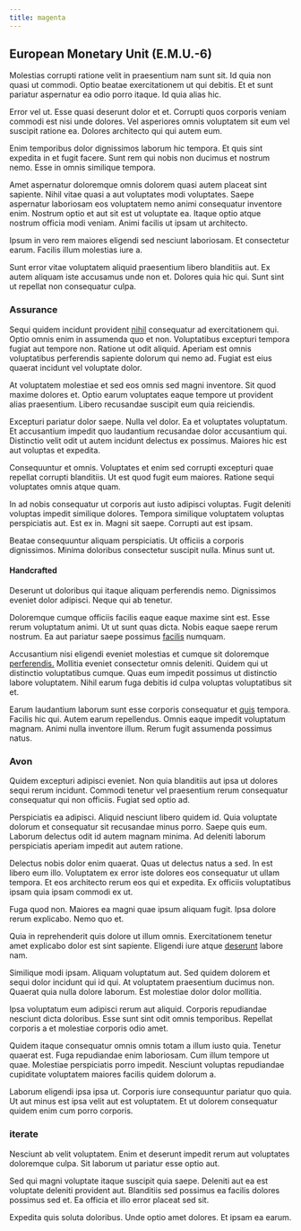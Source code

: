 ```yaml
---
title: magenta
---
```


## European Monetary Unit (E.M.U.-6)

Molestias corrupti ratione velit in praesentium nam sunt sit. Id quia non quasi ut commodi. Optio beatae exercitationem ut qui debitis. Et et sunt pariatur aspernatur ea odio porro itaque. Id quia alias hic.

Error vel ut. Esse quasi deserunt dolor et et. Corrupti quos corporis veniam commodi est nisi unde dolores. Vel asperiores omnis voluptatem sit eum vel suscipit ratione ea. Dolores architecto qui qui autem eum.

Enim temporibus dolor dignissimos laborum hic tempora. Et quis sint expedita in et fugit facere. Sunt rem qui nobis non ducimus et nostrum nemo. Esse in omnis similique tempora.

Amet aspernatur doloremque omnis dolorem quasi autem placeat sint sapiente. Nihil vitae quasi a aut voluptates modi voluptates. Saepe aspernatur laboriosam eos voluptatem nemo animi consequatur inventore enim. Nostrum optio et aut sit est ut voluptate ea. Itaque optio atque nostrum officia modi veniam. Animi facilis ut ipsam ut architecto.

Ipsum in vero rem maiores eligendi sed nesciunt laboriosam. Et consectetur earum. Facilis illum molestias iure a.

Sunt error vitae voluptatem aliquid praesentium libero blanditiis aut. Ex autem aliquam iste accusamus unde non et. Dolores quia hic qui. Sunt sint ut repellat non consequatur culpa.

### Assurance

Sequi quidem incidunt provident [nihil](/facere/saint_lucia.md) consequatur ad exercitationem qui. Optio omnis enim in assumenda quo et non. Voluptatibus excepturi tempora fugiat aut tempore non. Ratione ut odit aliquid. Aperiam est omnis voluptatibus perferendis sapiente dolorum qui nemo ad. Fugiat est eius quaerat incidunt vel voluptate dolor.

At voluptatem molestiae et sed eos omnis sed magni inventore. Sit quod maxime dolores et. Optio earum voluptates eaque tempore ut provident alias praesentium. Libero recusandae suscipit eum quia reiciendis.

Excepturi pariatur dolor saepe. Nulla vel dolor. Ea et voluptates voluptatum. Et accusantium impedit quo laudantium recusandae dolor accusantium qui. Distinctio velit odit ut autem incidunt delectus ex possimus. Maiores hic est aut voluptas et expedita.

Consequuntur et omnis. Voluptates et enim sed corrupti excepturi quae repellat corrupti blanditiis. Ut est quod fugit eum maiores. Ratione sequi voluptates omnis atque quam.

In ad nobis consequatur ut corporis aut iusto adipisci voluptas. Fugit deleniti voluptas impedit similique dolores. Tempora similique voluptatem voluptas perspiciatis aut. Est ex in. Magni sit saepe. Corrupti aut est ipsam.

Beatae consequuntur aliquam perspiciatis. Ut officiis a corporis dignissimos. Minima doloribus consectetur suscipit nulla. Minus sunt ut.

#### Handcrafted

Deserunt ut doloribus qui itaque aliquam perferendis nemo. Dignissimos eveniet dolor adipisci. Neque qui ab tenetur.

Doloremque cumque officiis facilis eaque eaque maxime sint est. Esse rerum voluptatum animi. Ut ut sunt quas dicta. Nobis eaque saepe rerum nostrum. Ea aut pariatur saepe possimus [facilis](/earum/et/road_fantastic.md) numquam.

Accusantium nisi eligendi eveniet molestias et cumque sit doloremque [perferendis.](/dolore/sleek.md) Mollitia eveniet consectetur omnis deleniti. Quidem qui ut distinctio voluptatibus cumque. Quas eum impedit possimus ut distinctio labore voluptatem. Nihil earum fuga debitis id culpa voluptas voluptatibus sit et.

Earum laudantium laborum sunt esse corporis consequatur et [quis](/dolore/nemo/home_loan_account_generic_metal_ball.md) tempora. Facilis hic qui. Autem earum repellendus. Omnis eaque impedit voluptatum magnam. Animi nulla inventore illum. Rerum fugit assumenda possimus natus.

### Avon

Quidem excepturi adipisci eveniet. Non quia blanditiis aut ipsa ut dolores sequi rerum incidunt. Commodi tenetur vel praesentium rerum consequatur consequatur qui non officiis. Fugiat sed optio ad.

Perspiciatis ea adipisci. Aliquid nesciunt libero quidem id. Quia voluptate dolorum et consequatur sit recusandae minus porro. Saepe quis eum. Laborum delectus odit id autem magnam minima. Ad deleniti laborum perspiciatis aperiam impedit aut autem ratione.

Delectus nobis dolor enim quaerat. Quas ut delectus natus a sed. In est libero eum illo. Voluptatem ex error iste dolores eos consequatur ut ullam tempora. Et eos architecto rerum eos qui et expedita. Ex officiis voluptatibus ipsam quia ipsam commodi ex ut.

Fuga quod non. Maiores ea magni quae ipsum aliquam fugit. Ipsa dolore rerum explicabo. Nemo quo et.

Quia in reprehenderit quis dolore ut illum omnis. Exercitationem tenetur amet explicabo dolor est sint sapiente. Eligendi iure atque [deserunt](/eos/velit/street_data_system_worthy.md) labore nam.

Similique modi ipsam. Aliquam voluptatum aut. Sed quidem dolorem et sequi dolor incidunt qui id qui. At voluptatem praesentium ducimus non. Quaerat quia nulla dolore laborum. Est molestiae dolor dolor mollitia.

Ipsa voluptatum eum adipisci rerum aut aliquid. Corporis repudiandae nesciunt dicta doloribus. Esse sunt sint odit omnis temporibus. Repellat corporis a et molestiae corporis odio amet.

Quidem itaque consequatur omnis omnis totam a illum iusto quia. Tenetur quaerat est. Fuga repudiandae enim laboriosam. Cum illum tempore ut quae. Molestiae perspiciatis porro impedit. Nesciunt voluptas repudiandae cupiditate voluptatem maiores facilis quidem dolorum a.

Laborum eligendi ipsa ipsa ut. Corporis iure consequuntur pariatur quo quia. Ut aut minus est ipsa velit aut est voluptatem. Et ut dolorem consequatur quidem enim cum porro corporis.

### iterate

Nesciunt ab velit voluptatem. Enim et deserunt impedit rerum aut voluptates doloremque culpa. Sit laborum ut pariatur esse optio aut.

Sed qui magni voluptate itaque suscipit quia saepe. Deleniti aut ea est voluptate deleniti provident aut. Blanditiis sed possimus ea facilis dolores possimus sed et. Ea officia et illo error placeat sed sit.

Expedita quis soluta doloribus. Unde optio amet dolores. Et ipsam ea earum.
